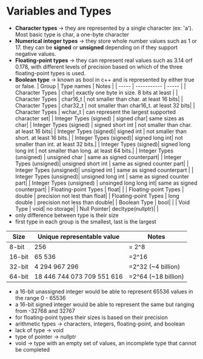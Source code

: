 # Variables and Types
- **Character types** &rarr; they are represented by a single character (ex: 'a'). Most basic type is char, a one-byte character
- **Numerical integer types** &rarr; they store whole number values such as 1 or 17. they can be **signed** or **unsigned** depending on if they support negative values.
- **Floating-point types** &rarr; they can represent real values such as 3.14 orf 0.178, with different levels of precision based on which of the three floating-point types is used.
- **Boolean type** &rarr; known as bool in c++ and is represented by either true or false.
| Group | Type names | Notes |
| ----- | ----------- | ----- |
| Character Types | char| exactly one byte in size. 8 bits at least |
| Character Types | char16_t | not smaller than char. at least 16 bits|
| Character Types | char32_t | not smaller than char16_t. at least 32 bits|
| Character Types | wchar_t | can represent the largest supported character set|
| Integer Types (signed) | signed char| same sizes as char|
| Integer Types (signed) | signed short int | not smaller than char. at least 16 bits|
|  Integer Types (signed)| signed int | not smaller than short. at least 16 bits.|
|  Integer Types (signed)| signed long int| not smaller than int. at least 32 bits.|
| Integer Types (signed)| signed long long int | not smaller than long. at least 64 bits.|
| Integer Types (unsigned) | unsigned char | same as signed counterpart|
| Integer Types (unsigned)| unsigned short int | same as signed counter part| 
| Integer Types (unsigned)| unsigned int | same as signed counterpart |
| Integer Types (unsigned)| unsigned long int | same as signed counter part|
| Integer Types (unsigned) | unsinged long long int| same as signed counterpart|
| Floating-point Types | float| |
| Floating-point Types | double | precision not lest than float|
| Floating-point Types | long double | precision not less than double|
| Boolean Type | bool| |
| Void Type | void| no storage| 
| Null Pointer| decltype(nullptr)| | 
- only difference between type is their size
- first type in each group is the smallest, last is the largest

| Size | Unique representable value| Notes|
| ---- | ------------------------- | ---- |
| 8-bit | 256 | = 2^8|
| 16-bit| 65 536 | =2^16 |
| 32-bit| 4 294 967 296 | =2^32 (~4 billion)|
| 64-bit| 18 446 744 073 709 551 616 | =2^64 (~18 billion)|
- a 16-bit unassigned integer would be able to represent 65536 values in the range 0 - 65536
- a 16-bit signed integer would be able to represent the same but ranging from -32768 and 32767
- for floating-point types their sizes is based on their precision
- arithmetic types &rarr; characters, integers, floating-point, and boolean
- lack of type &rarr; void
- type of pointer &rarr; nullptr
- void &rarr; type with an empty set of values, an incomplete type that cannot be completed
